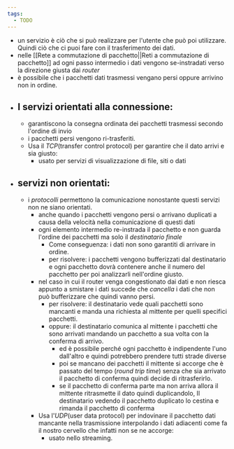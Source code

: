 ```yaml
---
tags:
  - TODO
---
```


- un servizio è ciò che si può realizzare per l'utente che può poi utilizzare. Quindi ciò che ci puoi fare con il trasferimento dei dati.
- nelle [[Rete a commutazione di pacchetto||Reti a commutazione di pacchetto]] ad ogni passo intermedio i dati vengono se-instradati verso la direzione giusta dai _router_ 
- è possibile che i pacchetti dati trasmessi vengano persi oppure arrivino non in ordine.
- ## I servizi orientati alla connessione:
	- garantiscono la consegna ordinata dei pacchetti trasmessi secondo l'ordine di invio
	- i pacchetti persi vengono ri-trasferiti.
	- Usa il _TCP_(transfer control protocol) per garantire che il dato arrivi  e sia giusto:
		- usato per servizi di visualizzazione di file, siti o dati 
- ## servizi non orientati:
	- i _protocolli_ permettono la comunicazione nonostante questi servizi non ne siano orientati.
		- anche quando i pacchetti vengono persi o arrivano duplicati a causa della velocità nella comunicazione di questi dati
		- ogni elemento intermedio re-instrada il pacchetto e non guarda l'ordine dei pacchetti ma solo il _destinatario finale_ 
			- Come conseguenza: i dati non sono garantiti di arrivare in ordine.
			- per risolvere: i pacchetti vengono bufferizzati dal destinatario e ogni pacchetto dovrà contenere anche il numero del pacchetto per poi analizzarli nell'ordine giusto. 
		- nel caso in cui il router venga congestionato dai dati e non riesca appunto a smistare i dati succede che _cancella_ i dati che non può bufferizzare che quindi vanno persi.
			- per risolvere: il destinatario vede quali pacchetti sono mancanti e manda una richiesta al mittente per quelli specifici pacchetti.
			- oppure: il destinatario comunica al mittente i pacchetti che sono arrivati mandando un pacchetto a sua volta con la conferma di arrivo.
				- ed è possibile perché ogni pacchetto è indipendente l'uno dall'altro e quindi potrebbero prendere tutti strade diverse
				- poi se mancano dei pacchetti il mittente si accorge che è passato del tempo (_round trip time_) senza che sia arrivato il pacchetto di conferma quindi decide di ritrasferirlo. 
				- se il pacchetto di conferma parte ma non arriva allora il mittente ritrasmette il dato quindi duplicandolo, Il destinatario vedendo il pacchetto duplicato lo cestina e rimanda il pacchetto di conferma 
		- Usa l'_UDP_(user data protocol) per indovinare il pacchetto dati mancante nella trasmissione interpolando i dati adiacenti come fa il nostro cervello che infatti non se ne accorge:
			- usato nello streaming.